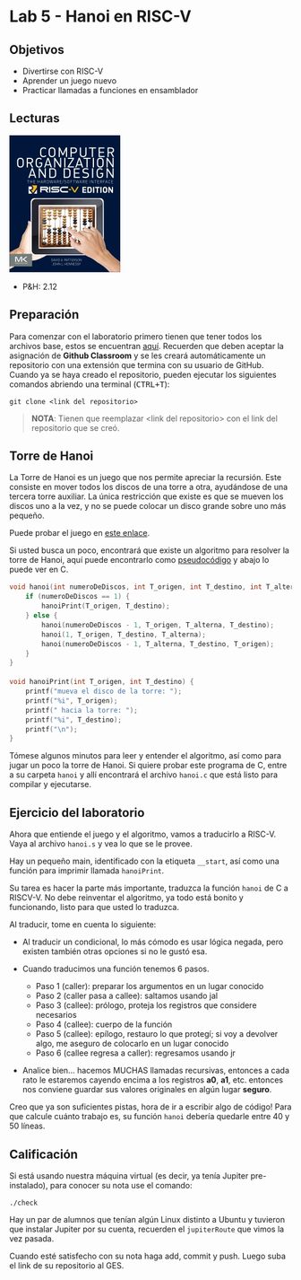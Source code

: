 # Lab 5 - Hanoi en RISC-V

## Objetivos

* Divertirse con RISC-V
* Aprender un juego nuevo
* Practicar llamadas a funciones en ensamblador

## Lecturas

![PH](/img/PH.jpg)

* P&amp;H: 2.12

## Preparación

Para comenzar con el laboratorio primero tienen que tener todos los archivos base, estos se encuentran [aquí](https://classroom.github.com/a/KUq9Ey58). Recuerden que deben
aceptar la asignación de **Github Classroom** y se les creará automáticamente un repositorio con una extensión que termina con su usuario de GitHub.
Cuando ya se haya creado el repositorio, pueden ejecutar los siguientes comandos abriendo una terminal (<kbd>CTRL</kbd><kbd>+</kbd><kbd>T</kbd>):

```shell
git clone <link del repositorio>
```

> **NOTA**: Tienen que reemplazar <link del repositorio\> con el link del repositorio que se creó.

## Torre de Hanoi

La Torre de Hanoi es un juego que nos permite apreciar la recursión. Este consiste en mover todos los discos de una torre a otra, ayudándose de una tercera torre auxiliar. La única restricción que existe es que se mueven los discos uno a la vez, y no se puede colocar un disco grande sobre uno más pequeño.

Puede probar el juego en [este enlace](https://www.mathsisfun.com/games/towerofhanoi.html).

Si usted busca un poco, encontrará que existe un algoritmo para resolver la torre de Hanoi, aquí puede encontrarlo como [pseudocódigo](https://www.tutorialspoint.com/data_structures_algorithms/tower_of_hanoi.htm) y abajo lo puede ver en C.

```c
void hanoi(int numeroDeDiscos, int T_origen, int T_destino, int T_alterna) {
    if (numeroDeDiscos == 1) {
        hanoiPrint(T_origen, T_destino);
    } else {
        hanoi(numeroDeDiscos - 1, T_origen, T_alterna, T_destino);
        hanoi(1, T_origen, T_destino, T_alterna);
        hanoi(numeroDeDiscos - 1, T_alterna, T_destino, T_origen);
    }
}

void hanoiPrint(int T_origen, int T_destino) {
    printf("mueva el disco de la torre: ");
    printf("%i", T_origen);
    printf(" hacia la torre: ");
    printf("%i", T_destino);
    printf("\n");
}
```

Tómese algunos minutos para leer y entender el algoritmo, así como para jugar un poco la torre de Hanoi. Si quiere probar este programa de C, entre a su carpeta `hanoi` y allí encontrará el archivo `hanoi.c` que está listo para compilar y ejecutarse.

## Ejercicio del laboratorio

Ahora que entiende el juego y el algoritmo, vamos a traducirlo a RISC-V. Vaya al archivo `hanoi.s` y vea lo que se le provee.

Hay un pequeño main, identificado con la etiqueta `__start`, así como una función para imprimir llamada `hanoiPrint`.

Su tarea es hacer la parte más importante, traduzca la función `hanoi` de C a RISCV-V. No debe reinventar el algoritmo, ya todo está bonito y funcionando, listo para que usted lo traduzca.

Al traducir, tome en cuenta lo siguiente:

* Al traducir un condicional, lo más cómodo es usar lógica negada, pero existen también otras opciones si no le gustó esa.

* Cuando traducimos una función tenemos 6 pasos.
    * Paso 1 (caller): preparar los argumentos en un lugar conocido
    * Paso 2 (caller pasa a callee): saltamos usando jal
    * Paso 3 (callee): prólogo, proteja los registros que considere necesarios
    * Paso 4 (callee): cuerpo de la función
    * Paso 5 (callee): epílogo, restauro lo que protegí; si voy a devolver algo, me aseguro de colocarlo en un lugar conocido
    * Paso 6 (callee regresa a caller): regresamos usando jr

* Analice bien... hacemos MUCHAS llamadas recursivas, entonces a cada rato le estaremos cayendo encima a los registros **a0**, **a1**, etc. entonces nos conviene guardar sus valores originales en algún lugar **seguro**.

Creo que ya son suficientes pistas, hora de ir a escribir algo de código! Para que calcule cuánto trabajo es, su función `hanoi` debería quedarle entre 40 y 50 líneas.

## Calificación

Si está usando nuestra máquina virtual (es decir, ya tenía Jupiter pre-instalado), para conocer su nota use el comando:

```
./check
```

Hay un par de alumnos que tenían algún Linux distinto a Ubuntu y tuvieron que instalar Jupiter por su cuenta, recuerden el `jupiterRoute` que vimos la vez pasada.

Cuando esté satisfecho con su nota haga add, commit y push. Luego suba el link de su repositorio al GES.
